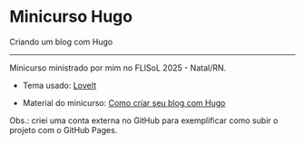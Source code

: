# Minicurso Hugo

Criando um blog com Hugo

---

Minicurso ministrado por mim no FLISoL 2025 - Natal/RN.

- Tema usado: [LoveIt](https://hugoloveit.com/theme-documentation-basics/)

- Material do minicurso: [Como criar seu blog com Hugo](https://carolinasoares.dev/tutorials/criando-blog-com-hugo/)

Obs.: criei uma conta externa no GitHub para exemplificar como subir o projeto com o GitHub Pages.
